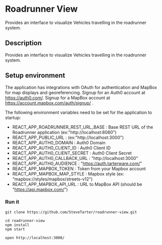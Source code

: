 # Roadrunner View

Provides an interface to visualize Vehicles travelling in the roadrunner system.

## Description

Provides an interface to visualize Vehicles travelling in the roadrunner system.

## Setup environment

The application has integrations with OAuth for authentication and MapBox for map displays and georeferencing.  Signup for an Auth0 account at https://auth0.com/.  Signup for a MapBox account at https://account.mapbox.com/auth/signup/ .

The following environment variables need to be set for the application to startup:

* REACT_APP_ROADRUNNER_REST_URL_BASE : Base REST URL of the Roadrunner application (ex:"http://localhost:8080")
* REACT_APP_PUBLIC_URL : (ex:"http://localhost:3000")
* REACT_APP_AUTH0_DOMAIN : Auth0 Domain
* REACT_APP_AUTH0_CLIENT_ID : Auth0 Client ID
* REACT_APP_AUTH0_CLIENT_SECRET : Auth0 Client Secret 
* REACT_APP_AUTH0_CALLBACK_URL : "http://localhost:3000"
* REACT_APP_AUTH0_AUDIENCE : "https://auth.tarterware.com/"
* REACT_APP_MAPBOX_TOKEN :  Token from your Mapbox account
* REACT_APP_MAPBOX_MAP_STYLE : Mapbox style (ex: "mapbox://styles/mapbox/streets-v12")
* REACT_APP_MAPBOX_API_URL : URL to MapBox API (should be "https://api.mapbox.com/")

### Run it

    git clone https://github.com/SteveTarter/roadrunner-view.git

    cd roadrunner-view
    npm install
    npm start

    open http://localhost:3000/

